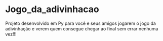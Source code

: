 # Jogo_da_adivinhacao
Projeto desenvolvido em Py para você e seus amigos jogarem o jogo da adivinhação e verem quem consegue chegar ao final sem errar nenhuma vez!!!
